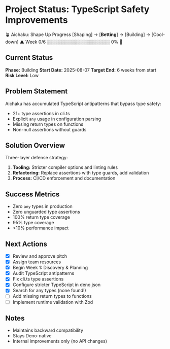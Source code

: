 # Project Status: TypeScript Safety Improvements

🪴 Aichaku: Shape Up Progress [Shaping] → [**Betting**] → [Building] → [Cool-down] ▲ Week 0/6 ░░░░░░░░░░░░░░░░░░░░ 0% 🌱

## Current Status

**Phase:** Building **Start Date:** 2025-08-07 **Target End:** 6 weeks from start **Risk Level:** Low

## Problem Statement

Aichaku has accumulated TypeScript antipatterns that bypass type safety:

- 21+ type assertions in cli.ts
- Explicit `any` usage in configuration parsing
- Missing return types on functions
- Non-null assertions without guards

## Solution Overview

Three-layer defense strategy:

1. **Tooling:** Stricter compiler options and linting rules
2. **Refactoring:** Replace assertions with type guards, add validation
3. **Process:** CI/CD enforcement and documentation

## Success Metrics

- Zero `any` types in production
- Zero unguarded type assertions
- 100% return type coverage
- 95% type coverage
- <10% performance impact

## Next Actions

- [x] Review and approve pitch
- [x] Assign team resources
- [x] Begin Week 1: Discovery & Planning
- [x] Audit TypeScript antipatterns
- [x] Fix cli.ts type assertions
- [x] Configure stricter TypeScript in deno.json
- [x] Search for any types (none found!)
- [ ] Add missing return types to functions
- [ ] Implement runtime validation with Zod

## Notes

- Maintains backward compatibility
- Stays Deno-native
- Internal improvements only (no API changes)
